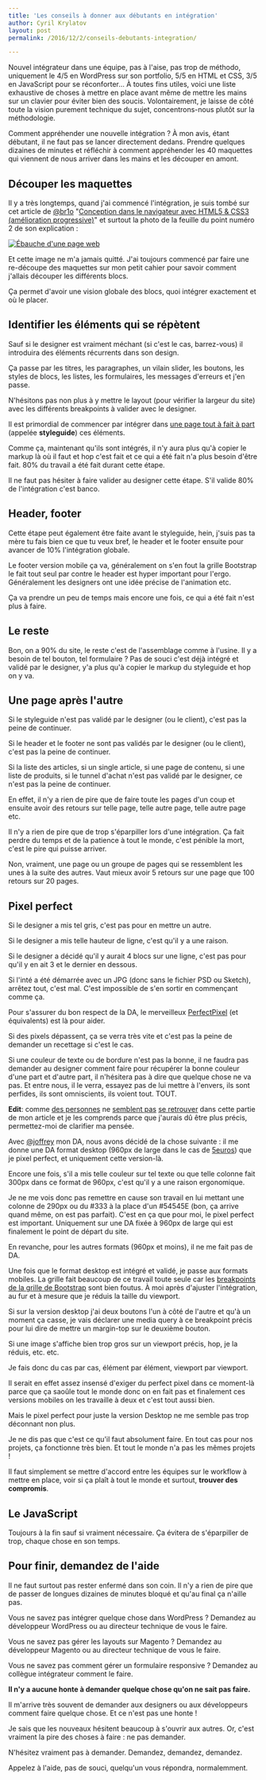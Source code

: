 ```yaml
---
title: 'Les conseils à donner aux débutants en intégration'
author: Cyril Krylatov
layout: post
permalink: /2016/12/2/conseils-debutants-integration/

---
```


Nouvel intégrateur dans une équipe, pas à l'aise, pas trop de méthodo, uniquement le 4/5 en WordPress sur son portfolio, 5/5 en HTML et CSS, 3/5 en JavaScript pour se réconforter…
À toutes fins utiles, voici une liste exhaustive de choses à mettre en place avant même de mettre les mains sur un clavier pour éviter bien des soucis.
Volontairement, je laisse de côté toute la vision purement technique du sujet, concentrons-nous plutôt sur la méthodologie.

<!--more-->

Comment appréhender une nouvelle intégration ?
À mon avis, étant débutant, il ne faut pas se lancer directement dedans. Prendre quelques dizaines de minutes et réfléchir à comment appréhender les 40 maquettes qui viennent de nous arriver dans les mains et les découper en amont.

## Découper les maquettes

Il y a très longtemps, quand j'ai commencé l'intégration, je suis tombé sur cet article de [@br1o](https://twitter.com/br1o) "[Conception dans le navigateur avec HTML5 & CSS3 (amélioration progressive)](https://4design.xyz/conception-dans-le-navigateur-avec-html5-css3)" et surtout la photo de la feuille du point numéro 2 de son explication :

[![Ébauche d'une page web](https://i1.wp.com/4design.xyz/wp-content/uploads/2010/08/04-esquisse.png?resize=600%2C716)](https://4design.xyz/conception-dans-le-navigateur-avec-html5-css3)

Et cette image ne m'a jamais quitté. J'ai toujours commencé par faire une re-découpe des maquettes sur mon petit cahier pour savoir comment j'allais découper les différents blocs.

Ça permet d'avoir une vision globale des blocs, quoi intégrer exactement et où le placer.

## Identifier les éléments qui se répètent

Sauf si le designer est vraiment méchant (si c'est le cas, barrez-vous) il introduira des éléments récurrents dans son design. 

Ça passe par les titres, les paragraphes, un vilain slider, les boutons, les styles de blocs, les listes, les formulaires, les messages d'erreurs et j'en passe.

N'hésitons pas non plus à y mettre le layout (pour vérifier la largeur du site) avec les différents breakpoints à valider avec le designer.

Il est primordial de commencer par intégrer dans [une page tout à fait à part](https://www.24joursdeweb.fr/2014/un-guide-qui-a-du-style/) (appelée **styleguide**) ces éléments.

Comme ça, maintenant qu'ils sont intégrés, il n'y aura plus qu'à copier le markup là où il faut et hop c'est fait et ce qui a été fait n'a plus besoin d'être fait. 80% du travail a été fait durant cette étape.

Il ne faut pas hésiter à faire valider au designer cette étape. S'il valide 80% de l'intégration c'est banco.

## Header, footer

Cette étape peut également être faite avant le styleguide, hein, j'suis pas ta mère tu fais bien ce que tu veux bref, le header et le footer ensuite pour avancer de 10% l'intégration globale.

Le footer version mobile ça va, généralement on s'en fout la grille Bootstrap le fait tout seul par contre le header est hyper important pour l'ergo. Généralement les designers ont une idée précise de l'animation etc.

Ça va prendre un peu de temps mais encore une fois, ce qui a été fait n'est plus à faire.

## Le reste

Bon, on a 90% du site, le reste c'est de l'assemblage comme à l'usine. Il y a besoin de tel bouton, tel formulaire ? Pas de souci c'est déjà intégré et validé par le designer, y'a plus qu'à copier le markup du styleguide et hop on y va.

## Une page après l'autre

Si le styleguide n'est pas validé par le designer (ou le client), c'est pas la peine de continuer.

Si le header et le footer ne sont pas validés par le designer (ou le client), c'est pas la peine de continuer.

Si la liste des articles, si un single article, si une page de contenu, si une liste de produits, si le tunnel d'achat n'est pas validé par le designer, ce n'est pas la peine de continuer.

En effet, il n'y a rien de pire que de faire toute les pages d'un coup et ensuite avoir des retours sur telle page, telle autre page, telle autre page etc.

Il n'y a rien de pire que de trop s'éparpiller lors d'une intégration. Ça fait perdre du temps et de la patience à tout le monde, c'est pénible la mort, c'est le pire qui puisse arriver.

Non, vraiment, une page ou un groupe de pages qui se ressemblent les unes à la suite des autres. Vaut mieux avoir 5 retours sur une page que 100 retours sur 20 pages.

## Pixel perfect

Si le designer a mis tel gris, c'est pas pour en mettre un autre.

Si le designer a mis telle hauteur de ligne, c'est qu'il y a une raison.

Si le designer a décidé qu'il y aurait 4 blocs sur une ligne, c'est pas pour qu'il y en ait 3 et le dernier en dessous.

Si l'inté a été démarrée avec un JPG (donc sans le fichier PSD ou Sketch), arrêtez tout, c'est mal. C'est impossible de s'en sortir en commençant comme ça.

Pour s'assurer du bon respect de la DA, le merveilleux [PerfectPixel](https://chrome.google.com/webstore/detail/perfectpixel-by-welldonec/dkaagdgjmgdmbnecmcefdhjekcoceebi) (et équivalents) est là pour aider.

Si des pixels dépassent, ça se verra très vite et c'est pas la peine de demander un recettage si c'est le cas.

Si une couleur de texte ou de bordure n'est pas la bonne, il ne faudra pas demander au designer comment faire pour récupérer la bonne couleur d'une part et d'autre part, il n'hésitera pas à dire que quelque chose ne va pas. Et entre nous, il le verra, essayez pas de lui mettre à l'envers, ils sont perfides, ils sont omniscients, ils voient tout. TOUT.

**Edit**: comme [des personnes](https://twitter.com/pingoo1/status/813687399448461312) ne [semblent pas](https://twitter.com/HTeuMeuLeu/status/813684703618277376) [se retrouver](https://twitter.com/htmlvv/status/813685087028019200) dans cette partie de mon article et je les comprends parce que j'aurais dû être plus précis, permettez-moi de clarifier ma pensée.

Avec [@joffrey](https://twitter.com/joffrey/) mon DA, nous avons décidé de la chose suivante : il me donne une DA format desktop (960px de large dans le cas de [5euros](https://5euros.com)) que je pixel perfect, et uniquement cette version-là.

Encore une fois, s'il a mis telle couleur sur tel texte ou que telle colonne fait 300px dans ce format de 960px, c'est qu'il y a une raison ergonomique.

Je ne me vois donc pas remettre en cause son travail en lui mettant une colonne de 290px ou du #333 à la place d'un #54545E (bon, ça arrive quand même, on est pas parfait). C'est en ça que pour moi, le pixel perfect est important. Uniquement sur une DA fixée à 960px de large qui est finalement le point de départ du site.

En revanche, pour les autres formats (960px et moins), il ne me fait pas de DA.

Une fois que le format desktop est intégré et validé, je passe aux formats mobiles. La grille fait beaucoup de ce travail toute seule car les [breakpoints de la grille de Bootstrap](http://getbootstrap.com/css/#grid-options) sont bien foutus. À moi après d'ajuster l'intégration, au fur et à mesure que je réduis la taille du viewport.

Si sur la version desktop j'ai deux boutons l'un à côté de l'autre et qu'à un moment ça casse, je vais déclarer une media query à ce breakpoint précis pour lui dire de mettre un margin-top sur le deuxième bouton.

Si une image s'affiche bien trop gros sur un viewport précis, hop, je la réduis, etc. etc.

Je fais donc du cas par cas, élément par élément, viewport par viewport.

Il serait en effet assez insensé d'exiger du perfect pixel dans ce moment-là parce que ça saoûle tout le monde donc on en fait pas et finalement ces versions mobiles on les travaille à deux et c'est tout aussi bien.

Mais le pixel perfect pour juste la version Desktop ne me semble pas trop déconnant non plus.

Je ne dis pas que c'est ce qu'il faut absolument faire. En tout cas pour nos projets, ça fonctionne très bien. Et tout le monde n'a pas les mêmes projets !

Il faut simplement se mettre d'accord entre les équipes sur le workflow à mettre en place, voir si ça plaît à tout le monde et surtout, **trouver des compromis**.

## Le JavaScript

Toujours à la fin sauf si vraiment nécessaire. Ça évitera de s'éparpiller de trop, chaque chose en son temps.

## Pour finir, demandez de l'aide

Il ne faut surtout pas rester enfermé dans son coin. Il n'y a rien de pire que de passer de longues dizaines de minutes bloqué et qu'au final ça n'aille pas. 

Vous ne savez pas intégrer quelque chose dans WordPress ? Demandez au développeur WordPress ou au directeur technique de vous le faire.

Vous ne savez pas gérer les layouts sur Magento ? Demandez au développeur Magento ou au directeur technique de vous le faire.

Vous ne savez pas comment gérer un formulaire responsive ? Demandez au collègue intégrateur comment le faire.

**Il n'y a aucune honte à demander quelque chose qu'on ne sait pas faire.**

Il m'arrive très souvent de demander aux designers ou aux développeurs comment faire quelque chose. Et ce n'est pas une honte !

Je sais que les nouveaux hésitent beaucoup à s'ouvrir aux autres. Or, c'est vraiment la pire des choses à faire : ne pas demander.

N'hésitez vraiment pas à demander. Demandez, demandez, demandez.

Appelez à l'aide, pas de souci, quelqu'un vous répondra, normalemment.
